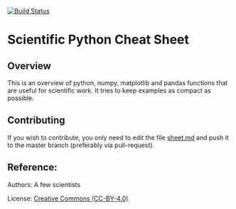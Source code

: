 [![Build Status](https://travis-ci.org/IPGP/scientific_python_cheat_sheet.svg?branch=master)](https://travis-ci.org/IPGP/scientific_python_cheat_sheet)

# Scientific Python Cheat Sheet

## Overview
This is an overview of python, numpy, matplotlib and pandas functions that are
useful for scientific work. It tries to keep examples as compact as possible.

## Contributing
If you wish to contribute, you only need to edit the file [sheet.md](sheet.md)
and push it to the master branch (preferably via pull-request). 

## Reference:
Authors: A few scientists

License: [Creative Commons (CC-BY-4.0)](LICENSE)
